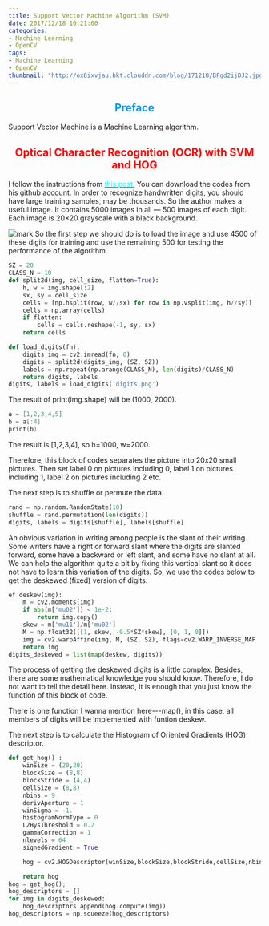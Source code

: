 ```yaml
---
title: Support Vector Machine Algorithm (SVM)
date: 2017/12/18 10:21:00
categories:
- Machine Learning
- OpenCV
tags:
- Machine Learning
- OpenCV
thumbnail: "http://ox8ixvjau.bkt.clouddn.com/blog/171218/BFgd2ijDJ2.jpg"
---
```


## <font color=#0099ff><center> Preface </center></font> ##
Support Vector Machine is a Machine Learning algorithm.

## <font color=red><center> Optical Character Recognition (OCR) with SVM and HOG </center></font> ##
I follow the instructions from [<font color=cyan>this post.</font>](https://www.learnopencv.com/handwritten-digits-classification-an-opencv-c-python-tutorial/) You can download the codes from his github account. In order to recognize handwritten digits, you should have large training samples, may be thousands. So the author makes a useful image. It contains 5000 images in all — 500 images of each digit. Each image is 20×20 grayscale with a black background.

![mark](http://ox8ixvjau.bkt.clouddn.com/blog/171218/fhj120DH07.png?imageslim)
So the first step we should do is to load the image and use 4500 of these digits for training and use the remaining 500 for testing the performance of the algorithm.
```python
SZ = 20
CLASS_N = 10
def split2d(img, cell_size, flatten=True):
    h, w = img.shape[:2]
    sx, sy = cell_size
    cells = [np.hsplit(row, w//sx) for row in np.vsplit(img, h//sy)]
    cells = np.array(cells)
    if flatten:
        cells = cells.reshape(-1, sy, sx)
    return cells

def load_digits(fn):
    digits_img = cv2.imread(fn, 0)
    digits = split2d(digits_img, (SZ, SZ))
    labels = np.repeat(np.arange(CLASS_N), len(digits)/CLASS_N)
    return digits, labels
digits, labels = load_digits('digits.png')
```
The result of print(img.shape) will be (1000, 2000).
```cpp
a = [1,2,3,4,5]
b = a[:4]
print(b)
```
The result is [1,2,3,4], so h=1000, w=2000.


Therefore, this block of codes separates the picture into 20x20 small pictures. Then set label 0 on pictures including 0, label 1 on pictures including 1, label 2 on pictures including 2 etc.

The next step is to shuffle or permute the data.
```python
rand = np.random.RandomState(10)
shuffle = rand.permutation(len(digits))
digits, labels = digits[shuffle], labels[shuffle]
```

An obvious variation in writing among people is the slant of their writing. Some writers have a right or forward slant where the digits are slanted forward, some have a backward or left slant, and some have no slant at all. We can help the algorithm quite a bit by fixing this vertical slant so it does not have to learn this variation of the digits. So, we use the codes below to get the deskewed (fixed) version of digits.
```python
ef deskew(img):
    m = cv2.moments(img)
    if abs(m['mu02']) < 1e-2:
        return img.copy()
    skew = m['mu11']/m['mu02']
    M = np.float32([[1, skew, -0.5*SZ*skew], [0, 1, 0]])
    img = cv2.warpAffine(img, M, (SZ, SZ), flags=cv2.WARP_INVERSE_MAP | cv2.INTER_LINEAR)
    return img
digits_deskewed = list(map(deskew, digits))
```
The process of getting the deskewed digits is a little complex. Besides, there are some mathematical knowledge you should know. Therefore, I do not want to tell the detail here. Instead, it is enough that you just know the function of this block of code.

There is one function I wanna mention here---map(), in this case, all members of digits will be implemented with funtion deskew.

The next step is to calculate the Histogram of Oriented Gradients (HOG) descriptor.
```python
def get_hog() :
    winSize = (20,20)
    blockSize = (8,8)
    blockStride = (4,4)
    cellSize = (8,8)
    nbins = 9
    derivAperture = 1
    winSigma = -1.
    histogramNormType = 0
    L2HysThreshold = 0.2
    gammaCorrection = 1
    nlevels = 64
    signedGradient = True

    hog = cv2.HOGDescriptor(winSize,blockSize,blockStride,cellSize,nbins,derivAperture,winSigma,histogramNormType,L2HysThreshold,gammaCorrection,nlevels, signedGradient)

    return hog
hog = get_hog();
hog_descriptors = []
for img in digits_deskewed:
    hog_descriptors.append(hog.compute(img))
hog_descriptors = np.squeeze(hog_descriptors)
```

